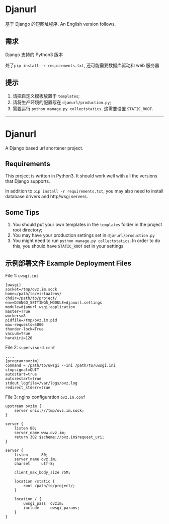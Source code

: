 # Djanurl

基于 Django 的短网址程序.
An English version follows.

## 需求

Django 支持的 Python3 版本

处了`pip install -r requirements.txt`, 还可能需要数据库驱动和 web 服务器

## 提示
1. 请把自定义模板放置于 `templates`;
2. 请将生产环境的配置写在 `djanurl/production.py`;
3. 需要运行 `python manage.py collectstatics`. 这需要设置 `STATIC_ROOT`.

-------

# Djanurl

A Django based url shortener project. 

## Requirements

This project is written in Python3. It should work well with all the versions that Django supports.

In addition to `pip install -r requirements.txt`, you may also need to install database drivers and http/wsgi servers.

## Some Tips
1. You should put your own templates in the `templates` folder in the project root directory;
2. You may have your production settings set in `djanurl/production.py`
3. You might need to run `python manage.py collectstatics`. In order to do this, you should have `STATIC_ROOT` set in your settings

## 示例部署文件 Example Deployment Files

File 1: `uwsgi.ini`
````
[uwsgi]
socket=/tmp/ovz.im.sock
home=/path/to/virtualenv/
chdir=/path/to/project/
env=DJANGO_SETTINGS_MODULE=djanurl.settings
module=djanurl.wsgi:application
master=True
workers=8
pidfile=/tmp/ovz.im.pid
max-requests=5000
thunder-lock=True
vacuum=True
harakiri=120
````

File 2: `supervisord.conf`
````
....
[program:ovzim]
command = /path/to/uwsgi --ini /path/to/uwsgi.ini
stopsignal=QUIT
autostart=true
autorestart=true
stdout_logfile=/var/logs/ovz.log
redirect_stderr=true
````

File 3: nginx configuration `ovz.im.conf`

````
upstream ovzim {
    server unix:///tmp/ovz.im.sock;
}

server {
    listen 80;
    server_name www.ovz.im;
    return 302 $scheme://ovz.im$request_uri;
}

server {
    listen      80;
    server_name ovz.im;
    charset     utf-8;

    client_max_body_size 75M;

    location /static {
        root /path/to/project/;
    }

    location / {
        uwsgi_pass  ovzim;
        include     uwsgi_params;
    }
}
````